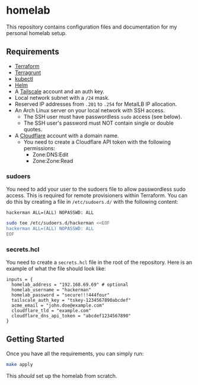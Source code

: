 # homelab

This repository contains configuration files and documentation for my personal homelab setup.

## Requirements

- [Terraform](https://developer.hashicorp.com/terraform)
- [Terragrunt](https://terragrunt.gruntwork.io/)
- [kubectl](https://kubernetes.io/docs/tasks/tools/)
- [Helm](https://helm.sh/)
- A [Tailscale](https://tailscale.com/) account and an auth key.
- Local network subnet with a `/24` mask.
- Reserved IP addresses from `.201` to `.254` for MetalLB IP allocation.
- An Arch Linux server on your local network with SSH access.
  - The SSH user must have passwordless `sudo` access (see below).
  - The SSH user's password must NOT contain single or double quotes.
- A [Cloudflare](https://www.cloudflare.com/) account with a domain name.
  - You need to create a Cloudflare API token with the following permissions:
    - Zone:DNS:Edit
    - Zone:Zone:Read

### sudoers

You need to add your user to the sudoers file to allow passwordless sudo access.
This is required for remote provisioners within Terraform. You can do this by
creating a file in `/etc/sudoers.d/` with the following content:

```
hackerman ALL=(ALL) NOPASSWD: ALL
```

```sh
sudo tee /etc/sudoers.d/hackerman <<EOF
hackerman ALL=(ALL) NOPASSWD: ALL
EOF
```

### secrets.hcl

You need to create a `secrets.hcl` file in the root of the repository.
Here is an example of what the file should look like:

```hcl
inputs = {
  homelab_address = "192.168.69.69" # optional
  homelab_username = "hackerman"
  homelab_password = "secure!!!444four"
  tailscale_auth_key = "tskey-1234567890abcdef"
  acme_email = "john.doe@example.com"
  cloudflare_tld = "example.com"
  cloudflare_dns_api_token = "abcdef1234567890"
}
```

## Getting Started

Once you have all the requirements, you can simply run:

```sh
make apply
```

This _should_ set up the homelab from scratch.
